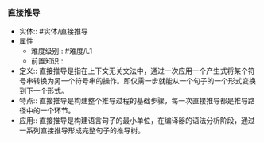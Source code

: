  ###  直接推导 
- 实体:: #实体/直接推导 
- 属性
	- 难度级别:: #难度/L1 
	- 前置知识::
- 定义:: 直接推导是指在上下文无关文法中，通过一次应用一个产生式将某个符号串转换为另一个符号串的操作。即仅需一步就能从一个句子的一个形式变换到下一个形式。
- 特点:: 直接推导是构建整个推导过程的基础步骤，每一次直接推导都是推导路径中的一个环节。
- 应用:: 直接推导是构建语言句子的最小单位，在编译器的语法分析阶段，通过一系列直接推导形成完整句子的推导树。